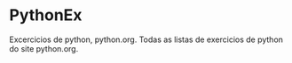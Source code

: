 # PythonEx
Excercicios de python, python.org.
Todas as listas de exercicios de python do site python.org.
